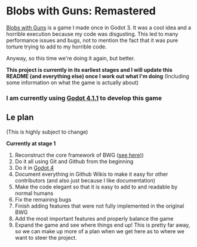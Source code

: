 # Blobs with Guns: Remastered

[Blobs with Guns](https://github.com/GutterCat42/blobs-with-guns-archive) is a game I made once in Godot 3. It was a cool idea and a horrible execution because my code was disgusting. This led to many performance issues and bugs, not to mention the fact that it was pure torture trying to add to my horrible code.

Anyway, so this time we're doing it again, but better.

**This project is currently in its earliest stages and I will update this README (and everything else) once I work out what I'm doing**
(Including some information on what the game is actually about)

### I am currently using [Godot 4.1.1](https://github.com/godotengine/godot/releases/tag/4.1.1-stable) to develop this game

## Le plan
(This is highly subject to change)

**Currently at stage 1**

1. Reconstruct the core framework of BWG ([see here)](https://github.com/GutterCat42/blobs-with-guns-archive))
2. Do it all using Git and Github from the beginning
3. Do it in [Godot 4](https://github.com/godotengine/godot)
4. Document everything in Github Wikis to make it easy for other contributors (and also just because I like documentation)
5. Make the code elegant so that it is easy to add to and readable by normal humans
6. Fix the remaining bugs
7. Finish adding features that were not fully implemented in the original BWG
8. Add the most important features and properly balance the game
9. Expand the game and see where things end up! This is pretty far away, so we can make up more of a plan when we get here as to where we want to steer the project.
